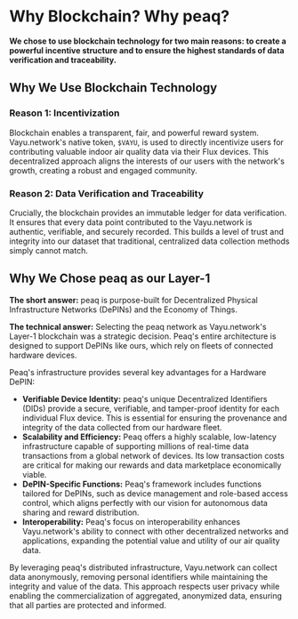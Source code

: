 # Why Blockchain? Why peaq?

**We chose to use blockchain technology for two main reasons: to create a powerful incentive structure and to ensure the highest standards of data verification and traceability.**

## Why We Use Blockchain Technology

### Reason 1: Incentivization

Blockchain enables a transparent, fair, and powerful reward system. Vayu.network's native token, `$VAYU`, is used to directly incentivize users for contributing valuable indoor air quality data via their Flux devices. This decentralized approach aligns the interests of our users with the network's growth, creating a robust and engaged community.

### Reason 2: Data Verification and Traceability

Crucially, the blockchain provides an immutable ledger for data verification. It ensures that every data point contributed to the Vayu.network is authentic, verifiable, and securely recorded. This builds a level of trust and integrity into our dataset that traditional, centralized data collection methods simply cannot match.

## Why We Chose peaq as our Layer-1

**The short answer:** peaq is purpose-built for Decentralized Physical Infrastructure Networks (DePINs) and the Economy of Things.

**The technical answer:** Selecting the peaq network as Vayu.network's Layer-1 blockchain was a strategic decision. Peaq's entire architecture is designed to support DePINs like ours, which rely on fleets of connected hardware devices.

Peaq's infrastructure provides several key advantages for a Hardware DePIN:

*   **Verifiable Device Identity:** peaq's unique Decentralized Identifiers (DIDs) provide a secure, verifiable, and tamper-proof identity for each individual Flux device. This is essential for ensuring the provenance and integrity of the data collected from our hardware fleet.
*   **Scalability and Efficiency:** Peaq offers a highly scalable, low-latency infrastructure capable of supporting millions of real-time data transactions from a global network of devices. Its low transaction costs are critical for making our rewards and data marketplace economically viable.
*   **DePIN-Specific Functions:** Peaq's framework includes functions tailored for DePINs, such as device management and role-based access control, which aligns perfectly with our vision for autonomous data sharing and reward distribution.
*   **Interoperability:** Peaq's focus on interoperability enhances Vayu.network's ability to connect with other decentralized networks and applications, expanding the potential value and utility of our air quality data.

By leveraging peaq's distributed infrastructure, Vayu.network can collect data anonymously, removing personal identifiers while maintaining the integrity and value of the data. This approach respects user privacy while enabling the commercialization of aggregated, anonymized data, ensuring that all parties are protected and informed. 
